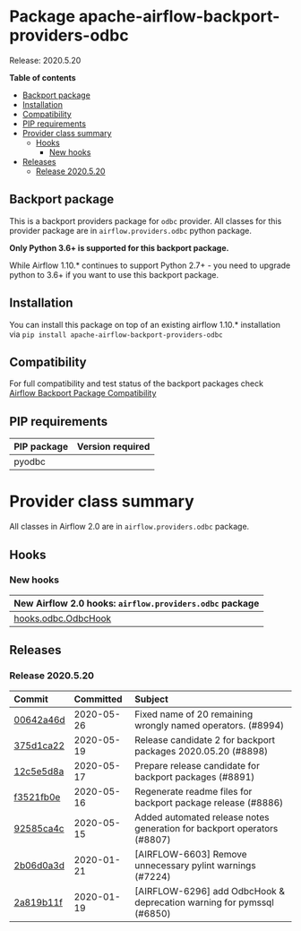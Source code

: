 <!--
 Licensed to the Apache Software Foundation (ASF) under one
 or more contributor license agreements.  See the NOTICE file
 distributed with this work for additional information
 regarding copyright ownership.  The ASF licenses this file
 to you under the Apache License, Version 2.0 (the
 "License"); you may not use this file except in compliance
 with the License.  You may obtain a copy of the License at

   http://www.apache.org/licenses/LICENSE-2.0

 Unless required by applicable law or agreed to in writing,
 software distributed under the License is distributed on an
 "AS IS" BASIS, WITHOUT WARRANTIES OR CONDITIONS OF ANY
 KIND, either express or implied.  See the License for the
 specific language governing permissions and limitations
 under the License.
 -->


# Package apache-airflow-backport-providers-odbc

Release: 2020.5.20

**Table of contents**

- [Backport package](#backport-package)
- [Installation](#installation)
- [Compatibility](#compatibility)
- [PIP requirements](#pip-requirements)
- [Provider class summary](#provider-class-summary)
    - [Hooks](#hooks)
        - [New hooks](#new-hooks)
- [Releases](#releases)
    - [Release 2020.5.20](#release-2020520)

## Backport package

This is a backport providers package for `odbc` provider. All classes for this provider package
are in `airflow.providers.odbc` python package.

**Only Python 3.6+ is supported for this backport package.**

While Airflow 1.10.* continues to support Python 2.7+ - you need to upgrade python to 3.6+ if you
want to use this backport package.



## Installation

You can install this package on top of an existing airflow 1.10.* installation via
`pip install apache-airflow-backport-providers-odbc`

## Compatibility

For full compatibility and test status of the backport packages check
[Airflow Backport Package Compatibility](https://cwiki.apache.org/confluence/display/AIRFLOW/Backported+providers+packages+for+Airflow+1.10.*+series)

## PIP requirements

| PIP package   | Version required   |
|:--------------|:-------------------|
| pyodbc        |                    |

# Provider class summary

All classes in Airflow 2.0 are in `airflow.providers.odbc` package.





## Hooks


### New hooks

| New Airflow 2.0 hooks: `airflow.providers.odbc` package                                                   |
|:----------------------------------------------------------------------------------------------------------|
| [hooks.odbc.OdbcHook](https://github.com/apache/airflow/blob/master/airflow/providers/odbc/hooks/odbc.py) |







## Releases

### Release 2020.5.20

| Commit                                                                                         | Committed   | Subject                                                                 |
|:-----------------------------------------------------------------------------------------------|:------------|:------------------------------------------------------------------------|
| [00642a46d](https://github.com/apache/airflow/commit/00642a46d019870c4decb3d0e47c01d6a25cb88c) | 2020-05-26  | Fixed name of 20 remaining wrongly named operators. (#8994)             |
| [375d1ca22](https://github.com/apache/airflow/commit/375d1ca229464617780623c61c6e8a1bf570c87f) | 2020-05-19  | Release candidate 2 for backport packages 2020.05.20 (#8898)            |
| [12c5e5d8a](https://github.com/apache/airflow/commit/12c5e5d8ae25fa633efe63ccf4db389e2b796d79) | 2020-05-17  | Prepare release candidate for backport packages (#8891)                 |
| [f3521fb0e](https://github.com/apache/airflow/commit/f3521fb0e36733d8bd356123e56a453fd37a6dca) | 2020-05-16  | Regenerate readme files for backport package release (#8886)            |
| [92585ca4c](https://github.com/apache/airflow/commit/92585ca4cb375ac879f4ab331b3a063106eb7b92) | 2020-05-15  | Added automated release notes generation for backport operators (#8807) |
| [2b06d0a3d](https://github.com/apache/airflow/commit/2b06d0a3deb4a4fcc64ee1948bb484e457096474) | 2020-01-21  | [AIRFLOW-6603] Remove unnecessary pylint warnings (#7224)               |
| [2a819b11f](https://github.com/apache/airflow/commit/2a819b11fb8dfba7b3c9b500d07467b455724506) | 2020-01-19  | [AIRFLOW-6296] add OdbcHook &amp; deprecation warning for pymssql (#6850)   |

